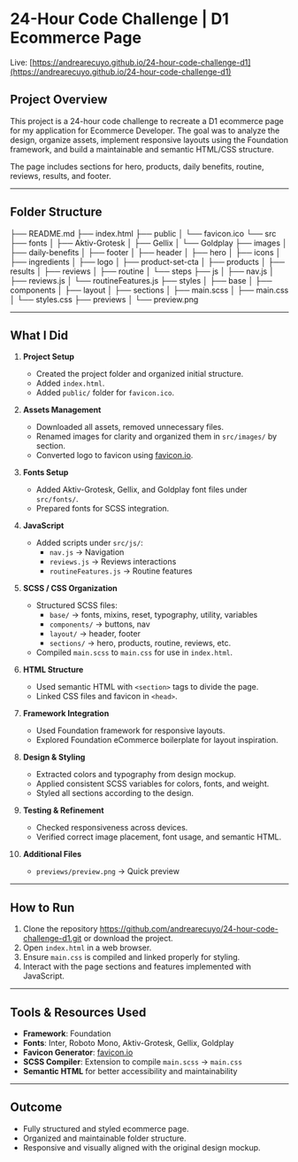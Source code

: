 # 24-Hour Code Challenge | D1 Ecommerce Page

Live:  [https://andrearecuyo.github.io/24-hour-code-challenge-d1](https://andrearecuyo.github.io/24-hour-code-challenge-d1)

## Project Overview
This project is a 24-hour code challenge to recreate a D1 ecommerce page for my application for Ecommerce Developer. The goal was to analyze the design, organize assets, implement responsive layouts using the Foundation framework, and build a maintainable and semantic HTML/CSS structure.

The page includes sections for hero, products, daily benefits, routine, reviews, results, and footer.

---

## Folder Structure

├── README.md
├── index.html
├── public
│ └── favicon.ico
└── src
├── fonts
│ ├── Aktiv-Grotesk
│ ├── Gellix
│ └── Goldplay
├── images
│ ├── daily-benefits
│ ├── footer
│ ├── header
│ ├── hero
│ ├── icons
│ ├── ingredients
│ ├── logo
│ ├── product-set-cta
│ ├── products
│ ├── results
│ ├── reviews
│ ├── routine
│ └── steps
├── js
│ ├── nav.js
│ ├── reviews.js
│ └── routineFeatures.js
├── styles
│ ├── base
│ ├── components
│ ├── layout
│ ├── sections
│ ├── main.scss
│ ├── main.css
│ └── styles.css
├── previews
│ └── preview.png


---

## What I Did

1. **Project Setup**
   - Created the project folder and organized initial structure.
   - Added `index.html`.
   - Added `public/` folder for `favicon.ico`.

2. **Assets Management**
   - Downloaded all assets, removed unnecessary files.
   - Renamed images for clarity and organized them in `src/images/` by section.
   - Converted logo to favicon using [favicon.io](https://favicon.io/favicon-converter/).

3. **Fonts Setup**
   - Added Aktiv-Grotesk, Gellix, and Goldplay font files under `src/fonts/`.
   - Prepared fonts for SCSS integration.

4. **JavaScript**
   - Added scripts under `src/js/`:
     - `nav.js` → Navigation
     - `reviews.js` → Reviews interactions
     - `routineFeatures.js` → Routine features

5. **SCSS / CSS Organization**
   - Structured SCSS files:
     - `base/` → fonts, mixins, reset, typography, utility, variables
     - `components/` → buttons, nav
     - `layout/` → header, footer
     - `sections/` → hero, products, routine, reviews, etc.
   - Compiled `main.scss` to `main.css` for use in `index.html`.

6. **HTML Structure**
   - Used semantic HTML with `<section>` tags to divide the page.
   - Linked CSS files and favicon in `<head>`.

7. **Framework Integration**
   - Used Foundation framework for responsive layouts.
   - Explored Foundation eCommerce boilerplate for layout inspiration.

8. **Design & Styling**
   - Extracted colors and typography from design mockup.
   - Applied consistent SCSS variables for colors, fonts, and weight.
   - Styled all sections according to the design.

9. **Testing & Refinement**
   - Checked responsiveness across devices.
   - Verified correct image placement, font usage, and semantic HTML.

10. **Additional Files**
    - `previews/preview.png` → Quick preview

---

## How to Run

1. Clone the repository https://github.com/andrearecuyo/24-hour-code-challenge-d1.git or download the project.
2. Open `index.html` in a web browser.
3. Ensure `main.css` is compiled and linked properly for styling.
4. Interact with the page sections and features implemented with JavaScript.

---

## Tools & Resources Used
- **Framework**: Foundation
- **Fonts**: Inter, Roboto Mono, Aktiv-Grotesk, Gellix, Goldplay
- **Favicon Generator**: [favicon.io](https://favicon.io/favicon-converter/)
- **SCSS Compiler**: Extension to compile `main.scss` → `main.css`
- **Semantic HTML** for better accessibility and maintainability

---

## Outcome
- Fully structured and styled ecommerce page.
- Organized and maintainable folder structure.
- Responsive and visually aligned with the original design mockup.
